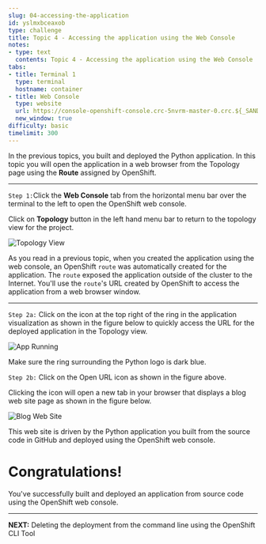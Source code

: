 ```yaml
---
slug: 04-accessing-the-application
id: yslmxbceaxob
type: challenge
title: Topic 4 - Accessing the application using the Web Console
notes:
- type: text
  contents: Topic 4 - Accessing the application using the Web Console
tabs:
- title: Terminal 1
  type: terminal
  hostname: container
- title: Web Console
  type: website
  url: https://console-openshift-console.crc-5nvrm-master-0.crc.${_SANDBOX_ID}.instruqt.io
  new_window: true
difficulty: basic
timelimit: 300
---
```

In the previous topics, you built and deployed the Python application. In this topic you will open the application in a web browser from the Topology page using the **Route** assigned by OpenShift.

----

`Step 1:`Click the **Web Console** tab from the horizontal menu bar over the terminal to the left to open the OpenShift web console.

Click on **Topology** button in the left hand menu bar to return to the topology view for the project.

![Topology View](../assets/topology.png)

As you read in a previous topic, when you created the application using the web console, an OpenShift `route` was automatically created for the application. The `route` exposed the application outside of the cluster to the Internet. You'll use the `route`'s URL created by OpenShift to access the application from a web browser window.

----

`Step 2a:` Click on the icon at the top right of the ring in the application visualization as shown in the figure below to quickly access the URL for the deployed application in the Topology view.

![App Running](../assets/app-running.png)

Make sure the ring surrounding the Python logo is dark blue.

`Step 2b:` Click on the Open URL icon as shown in the figure above.

Clicking the icon will open a new tab in your browser that displays a blog web site page as shown in the figure below.

![Blog Web Site](../assets/blog-web-page.png)

This web site is driven by the Python application you built from the source code in GitHub and deployed using the OpenShift web console.

# Congratulations!

You've successfully built and deployed an application from source code using the OpenShift web console.

----
**NEXT:** Deleting the deployment from the command line using the OpenShift CLI Tool

